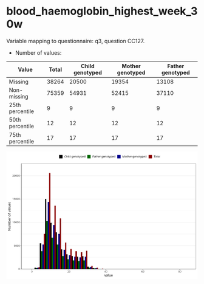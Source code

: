 # blood_haemoglobin_highest_week_30w
Variable mapping to questionnaire: q3, question CC127.
- Number of values:

| Value | Total | Child genotyped | Mother genotyped | Father genotyped |
| ----- | ----- | --------------- | ---------------- | ---------------- |
| Missing | 38264 | 20500 | 19354 | 13108 |
| Non-missing | 75359 | 54931 | 52415 | 37110 |
| 25th percentile | 9 | 9 | 9 | 9 |
| 50th percentile | 12 | 12 | 12 | 12 |
| 75th percentile | 17 | 17 | 17 | 17 |



![](blood_haemoglobin_highest_week_30w_n.png)



